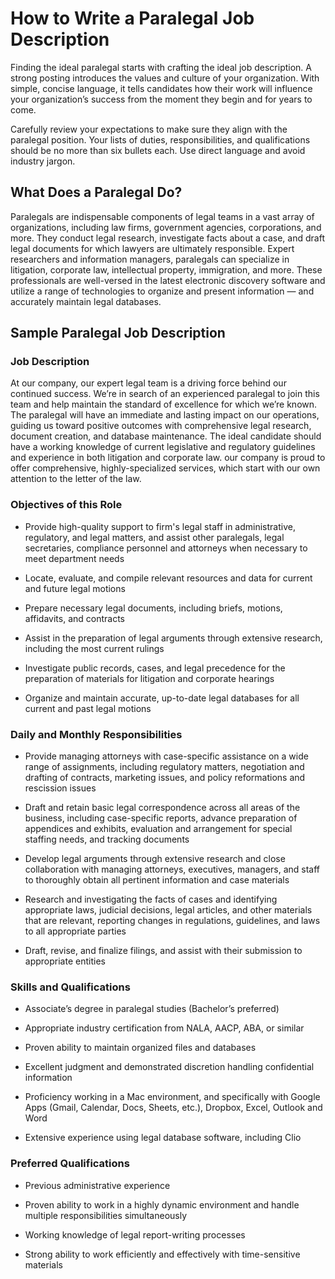 # How to Write a Paralegal Job Description

Finding the ideal paralegal starts with crafting the ideal job description. A strong posting introduces the values and culture of your organization. With simple, concise language, it tells candidates how their work will influence your organization’s success from the moment they begin and for years to come.

Carefully review your expectations to make sure they align with the paralegal position. Your lists of duties, responsibilities, and qualifications should be no more than six bullets each. Use direct language and avoid industry jargon.
## What Does a Paralegal Do?

Paralegals are indispensable components of legal teams in a vast array of organizations, including law firms, government agencies, corporations, and more. They conduct legal research, investigate facts about a case, and draft legal documents for which lawyers are ultimately responsible. Expert researchers and information managers, paralegals can specialize in litigation, corporate law, intellectual property, immigration, and more. These professionals are well-versed in the latest electronic discovery software and utilize a range of technologies to organize and present information — and accurately maintain legal databases.  

## Sample Paralegal Job Description

### Job Description

At our company, our expert legal team is a driving force behind our continued success. We’re in search of an experienced paralegal to join this team and help maintain the standard of excellence for which we’re known. The paralegal will have an immediate and lasting impact on our operations, guiding us toward positive outcomes with comprehensive legal research, document creation, and database maintenance. The ideal candidate should have a working knowledge of current legislative and regulatory guidelines and experience in both litigation and corporate law. our company is proud to offer comprehensive, highly-specialized services, which start with our own attention to the letter of the law.  

### Objectives of this Role

* Provide high-quality support to firm's legal staff in administrative, regulatory, and legal matters, and assist other paralegals, legal secretaries, compliance personnel and attorneys when necessary to meet department needs

* Locate, evaluate, and compile relevant resources and data for current and future legal motions

* Prepare necessary legal documents, including briefs, motions, affidavits, and contracts

* Assist in the preparation of legal arguments through extensive research, including the most current rulings

* Investigate public records, cases, and legal precedence for the preparation of materials for litigation and corporate hearings

* Organize and maintain accurate, up-to-date legal databases for all current and past legal motions

### Daily and Monthly Responsibilities

* Provide managing attorneys with case-specific assistance on a wide range of assignments, including regulatory matters, negotiation and drafting of contracts, marketing issues, and policy reformations and rescission issues

* Draft and retain basic legal correspondence across all areas of the business, including case-specific reports, advance preparation of appendices and exhibits, evaluation and arrangement for special staffing needs, and tracking documents

* Develop legal arguments through extensive research and close collaboration with managing attorneys, executives, managers, and staff to thoroughly obtain all pertinent information and case materials

* Research and investigating the facts of cases and identifying appropriate laws, judicial decisions, legal articles, and other materials that are relevant, reporting changes in regulations, guidelines, and laws to all appropriate parties

* Draft, revise, and finalize filings, and assist with their submission to appropriate entities

### Skills and Qualifications

* Associate’s degree in paralegal studies (Bachelor’s preferred)

* Appropriate industry certification from NALA, AACP, ABA, or similar

* Proven ability to maintain organized files and databases

* Excellent judgment and demonstrated discretion handling confidential information

* Proficiency working in a Mac environment, and specifically with Google Apps (Gmail, Calendar, Docs, Sheets, etc.), Dropbox, Excel, Outlook and Word

* Extensive experience using legal database software, including Clio

### Preferred Qualifications

* Previous administrative experience

* Proven ability to work in a highly dynamic environment and handle multiple responsibilities simultaneously

* Working knowledge of legal report-writing processes

* Strong ability to work efficiently and effectively with time-sensitive materials

